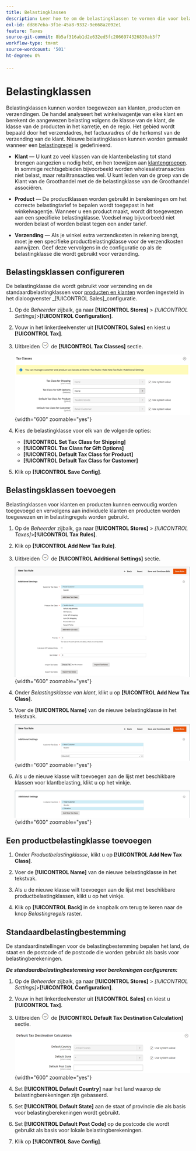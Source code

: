 ```yaml
---
title: Belastingklassen
description: Leer hoe te om de belastingklassen te vormen die voor belastingregels worden gebruikt.
exl-id: dd867eba-3f1e-45a8-9332-9e668a2092e1
feature: Taxes
source-git-commit: 8b5af316ab1d2e632ed5fc2066974326830ab3f7
workflow-type: tm+mt
source-wordcount: '501'
ht-degree: 0%

---
```


# Belastingklassen

Belastingklassen kunnen worden toegewezen aan klanten, producten en verzendingen. De handel analyseert het winkelwagentje van elke klant en berekent de aangewezen belasting volgens de klasse van de klant, de klasse van de producten in het karretje, en de regio. Het gebied wordt bepaald door het verzendadres, het factuuradres of de herkomst van de verzending van de klant. Nieuwe belastingklassen kunnen worden gemaakt wanneer een [belastingregel](tax-rules.md) is gedefinieerd.

- **Klant** — U kunt zo veel klassen van de klantenbelasting tot stand brengen aangezien u nodig hebt, en hen toewijzen aan [klantengroepen](../customers/customer-groups.md). In sommige rechtsgebieden bijvoorbeeld worden wholesaletransacties niet belast, maar retailtransacties wel. U kunt leden van de groep van de Klant van de Groothandel met de de belastingklasse van de Groothandel associëren.

- **Product** — De productklassen worden gebruikt in berekeningen om het correcte belastingtarief te bepalen wordt toegepast in het winkelwagentje. Wanneer u een product maakt, wordt dit toegewezen aan een specifieke belastingklasse. Voedsel mag bijvoorbeeld niet worden belast of worden belast tegen een ander tarief.

- **Verzending** — Als je winkel extra verzendkosten in rekening brengt, moet je een specifieke productbelastingklasse voor de verzendkosten aanwijzen. Geef deze vervolgens in de configuratie op als de belastingklasse die wordt gebruikt voor verzending.

## Belastingsklassen configureren

De belastingklasse die wordt gebruikt voor verzending en de standaardbelastingklassen voor [producten en klanten](#add-a-product-tax-class) worden ingesteld in het dialoogvenster _[!UICONTROL Sales]_configuratie.

1. Op de _Beheerder_ zijbalk, ga naar **[!UICONTROL Stores]** > _[!UICONTROL Settings]_>**[!UICONTROL Configuration]**.

1. Vouw in het linkerdeelvenster uit **[!UICONTROL Sales]** en kiest u **[!UICONTROL Tax]**.

1. Uitbreiden ![Expansiekiezer](../assets/icon-display-expand.png) de **[!UICONTROL Tax Classes]** sectie.

   ![Configuratie - belastingklassen](../configuration-reference/sales/assets/tax-tax-classes.png){width="600" zoomable="yes"}

1. Kies de belastingklasse voor elk van de volgende opties:

   - **[!UICONTROL Set Tax Class for Shipping]**
   - **[!UICONTROL Tax Class for Gift Options]**
   - **[!UICONTROL Default Tax Class for Product]**
   - **[!UICONTROL Default Tax Class for Customer]**

1. Klik op **[!UICONTROL Save Config]**.

## Belastingsklassen toevoegen

Belastingklassen voor klanten en producten kunnen eenvoudig worden toegevoegd en vervolgens aan individuele klanten en producten worden toegewezen en in belastingregels worden gebruikt.

1. Op de _Beheerder_ zijbalk, ga naar **[!UICONTROL Stores]** > _[!UICONTROL Taxes]_>**[!UICONTROL Tax Rules]**.

1. Klik op **[!UICONTROL Add New Tax Rule]**.

1. Uitbreiden ![Expansiekiezer](../assets/icon-display-expand.png) de **[!UICONTROL Additional Settings]** sectie.

   ![Nieuwe belastingklasse toevoegen](./assets/tax-class-additional-settings.png){width="600" zoomable="yes"}

1. Onder _Belastingsklasse van klant_, klikt u op **[!UICONTROL Add New Tax Class]**.

1. Voer de **[!UICONTROL Name]** van de nieuwe belastingklasse in het tekstvak.

   ![Nieuwe belastingklasse toevoegen](./assets/tax-class-customer-add-new.png){width="600" zoomable="yes"}

1. Als u de nieuwe klasse wilt toevoegen aan de lijst met beschikbare klassen voor klantbelasting, klikt u op het vinkje.

   ![Nieuwe belastingklassen](./assets/tax-classes-updated.png){width="600" zoomable="yes"}

## Een productbelastingklasse toevoegen

1. Onder _Productbelastingklasse_, klikt u op **[!UICONTROL Add New Tax Class]**.

1. Voer de **[!UICONTROL Name]** van de nieuwe belastingklasse in het tekstvak.

1. Als u de nieuwe klasse wilt toevoegen aan de lijst met beschikbare productbelastingklassen, klikt u op het vinkje.

1. Klik op **[!UICONTROL Back]** in de knopbalk om terug te keren naar de knop _Belastingregels_ raster.

## Standaardbelastingbestemming

De standaardinstellingen voor de belastingbestemming bepalen het land, de staat en de postcode of de postcode die worden gebruikt als basis voor belastingberekeningen.

**_De standaardbelastingbestemming voor berekeningen configureren:_**

1. Op de _Beheerder_ zijbalk, ga naar **[!UICONTROL Stores]** > _[!UICONTROL Settings]_>**[!UICONTROL Configuration]**.

1. Vouw in het linkerdeelvenster uit **[!UICONTROL Sales]** en kiest u **[!UICONTROL Tax]**.

1. Uitbreiden ![Expansiekiezer](../assets/icon-display-expand.png) de **[!UICONTROL Default Tax Destination Calculation]** sectie.

   ![Berekening standaardbelastingbestemming](../configuration-reference/sales/assets/tax-default-tax-destination-calculation.png){width="600" zoomable="yes"}

1. Set **[!UICONTROL Default Country]** naar het land waarop de belastingberekeningen zijn gebaseerd.

1. Set **[!UICONTROL Default State]** aan de staat of provincie die als basis voor belastingberekeningen wordt gebruikt.

1. Set **[!UICONTROL Default Post Code]** op de postcode die wordt gebruikt als basis voor lokale belastingberekeningen.

1. Klik op **[!UICONTROL Save Config]**.

